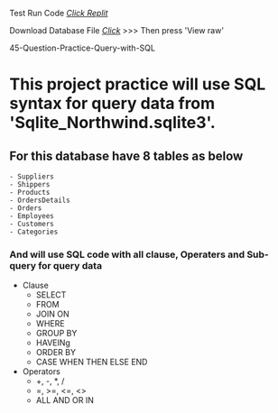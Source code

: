 
Test Run Code [_Click Replit_](https://replit.com/@spanthu/45-Question-Practice-Query)

Download Database File [_Click_](https://github.com/tamakuku/data-science-bootcamp9/blob/ee1b182fc7c0f2a2eefce051204a20e826a70128/Portfolio-Project/SQL/45-Question-Practice-Query/Data-Base-File/Sqlite_Northwind.sqlite3) >>> Then press 'View raw'

45-Question-Practice-Query-with-SQL

# This project practice will use SQL syntax for query data from 'Sqlite_Northwind.sqlite3'.

## For this database have 8 tables as below
    - Suppliers
    - Shippers
    - Products
    - OrdersDetails
    - Orders
    - Employees
    - Customers
    - Categories

### And will use SQL code with all clause, Operaters and Sub-query for query data
* Clause
    - SELECT
    - FROM
    - JOIN ON
    - WHERE 
    - GROUP BY
    - HAVEINg
    - ORDER BY
    - CASE WHEN THEN ELSE END
* Operators
    - +, -, *, /
    - =, >=, <=, <>
    - ALL AND OR IN
